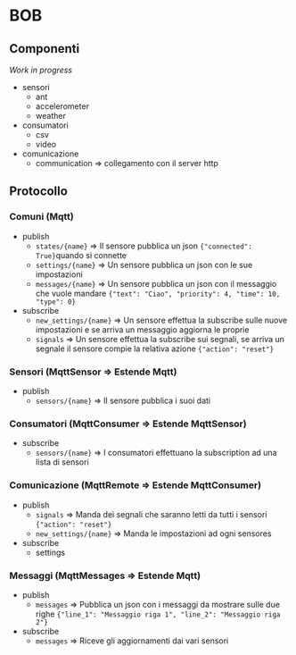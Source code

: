 # BOB

## Componenti

*Work in progress*

- sensori
  - ant
  - accelerometer
  - weather
- consumatori
  - csv
  - video
- comunicazione
  - communication => collegamento con il server http

## Protocollo

### Comuni (Mqtt)

- publish
  - `states/{name}` => Il sensore pubblica un json `{"connected": True}`quando si connette
  - `settings/{name}` => Un sensore pubblica un json con le sue impostazioni
  - `messages/{name}` => Un sensore pubblica un json con il messaggio che vuole mandare `{"text": "Ciao", "priority": 4, "time": 10, "type": 0}`
- subscribe
  - `new_settings/{name}` => Un sensore effettua la subscribe sulle nuove impostazioni e se arriva un messaggio aggiorna le proprie
  - `signals` =>  Un sensore effettua la subscribe sui segnali, se arriva un segnale il sensore compie la relativa azione `{"action": "reset"}`

### Sensori (MqttSensor => Estende Mqtt)

- publish
  - `sensors/{name}` => Il sensore pubblica i suoi dati

### Consumatori (MqttConsumer => Estende MqttSensor)

- subscribe
  - `sensors/{name}` => I consumatori effettuano la subscription ad una lista di sensori

### Comunicazione (MqttRemote => Estende MqttConsumer)

- publish
  - `signals` => Manda dei segnali che saranno letti da tutti i sensori `{"action": "reset"}`
  - `new_settings/{name}` => Manda le impostazioni ad ogni sensores
- subscribe
  - settings

### Messaggi (MqttMessages => Estende Mqtt)

- publish
  - `messages` => Pubblica un json con i messaggi da mostrare sulle due righe `{"line_1": "Messaggio riga 1", "line_2": "Messaggio riga 2"}`
- subscribe
  - `messages` => Riceve gli aggiornamenti dai vari sensori
